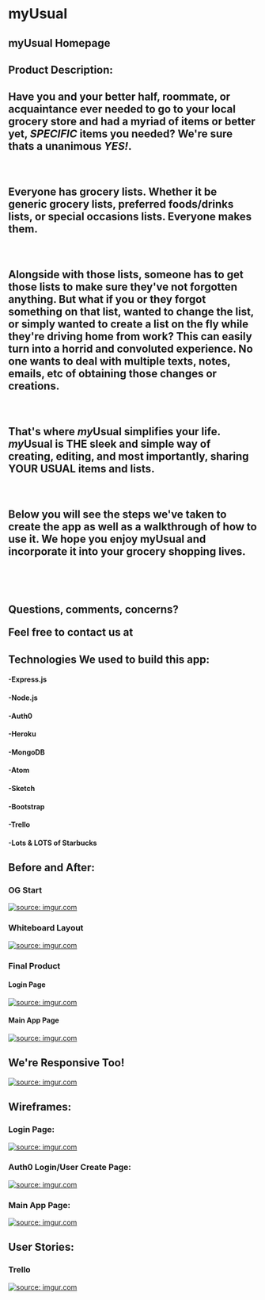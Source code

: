 # myUsual


<h2>myUsual Homepage</h2>

<h2>Product Description:<h2>

<p> Have you and your better half, roommate, or acquaintance ever needed to go to your local grocery store and had a myriad of items or better yet, <i>SPECIFIC</i> items you needed? We're sure thats a unanimous <b><i>YES!</i></b>.</p>
<br>
<p>Everyone has grocery lists. Whether it be generic grocery lists, preferred foods/drinks lists, or special occasions lists. Everyone makes them.</p>
<br>
<p>Alongside with those lists, someone has to get those lists to make sure they've not forgotten anything. But what if you or they forgot something on that list, wanted to change the list, or simply wanted to create a list on the fly while they're driving home from work? This can easily turn into a horrid and convoluted experience. No one wants to deal with multiple texts, notes, emails, etc of obtaining those changes or creations.</p>
<br>
<p>That's where <b><i>my</i>Usual</b> simplifies your life. <b><i>my</i>Usual</b> is THE sleek and simple way of creating, editing, and most importantly, sharing <b>YOUR USUAL</b> items and lists.</p>
<br>
<p>Below you will see the steps we've taken to create the app as well as a walkthrough of how to use it. We hope you enjoy myUsual and incorporate it into your grocery shopping lives.</p>
<br>
<br>
<p>Questions, comments, concerns?
<br>
<p>Feel free to contact us at <a href="contact.myusual@gmail.com"></a></p>


<h2>Technologies We used to build this app:</h2>

<h4>-Express.js</h4>
<h4>-Node.js</h4>
<h4>-Auth0</h4>
<h4>-Heroku</h4>
<h4>-MongoDB</h4>
<h4>-Atom</h4>
<h4>-Sketch</h4>
<h4>-Bootstrap</h4>
<h4>-Trello</h4>
<h4>-Lots & LOTS of Starbucks</h4>



<h2>Before and After:</h2>


<h3>OG Start</h3>

<a href="http://imgur.com/2ufEvcE"><img src="http://i.imgur.com/2ufEvcE.jpg" title="source: imgur.com" /></a>


<h3>Whiteboard Layout</h3>

<a href="http://imgur.com/lJJCrZR"><img src="http://i.imgur.com/lJJCrZR.jpg" title="source: imgur.com" /></a>


<h3>Final Product</h3>

<h4>Login Page</h4>

<a href="http://imgur.com/PA0V7Vr"><img src="http://i.imgur.com/PA0V7Vr.png?1" title="source: imgur.com" /></a>

<h4>Main App Page</h4>

<a href="http://imgur.com/MFolMW2"><img src="http://i.imgur.com/MFolMW2.png" title="source: imgur.com" /></a>



<h2>We're Responsive Too!</h2>

<a href="http://imgur.com/vo0L430"><img src="http://i.imgur.com/vo0L430.png" title="source: imgur.com" /></a>



<h2>Wireframes:</h2>

<h3>Login Page:</h3>

<a href="http://imgur.com/qis1Pfg"><img src="http://i.imgur.com/qis1Pfg.png" title="source: imgur.com" /></a>

<h3>Auth0 Login/User Create Page:</h3>

<a href="http://imgur.com/AskVwn5"><img src="http://i.imgur.com/AskVwn5.png" title="source: imgur.com" /></a>

<h3>Main App Page:</h3>

<a href="http://imgur.com/Rv35pgP"><img src="http://i.imgur.com/Rv35pgP.png" title="source: imgur.com" /></a>



<h2>User Stories:</h2>

<h3>Trello</h3>

<p> </p>

<a href="http://imgur.com/qMo3Xd4"><img src="http://i.imgur.com/qMo3Xd4.png" title="source: imgur.com" /></a>
